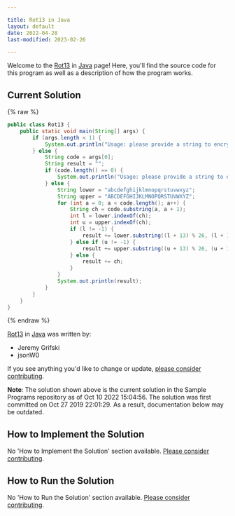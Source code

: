 ```yaml
---

title: Rot13 in Java
layout: default
date: 2022-04-28
last-modified: 2023-02-26

---
```


Welcome to the [Rot13](https://sampleprograms.io/projects/rot13) in [Java](https://sampleprograms.io/languages/java) page! Here, you'll find the source code for this program as well as a description of how the program works.

## Current Solution

{% raw %}

```java
public class Rot13 {
    public static void main(String[] args) {
        if (args.length < 1) {
            System.out.println("Usage: please provide a string to encrypt");
        } else {
            String code = args[0];
            String result = "";
            if (code.length() == 0) {
                System.out.println("Usage: please provide a string to encrypt");
            } else {
                String lower = "abcdefghijklmnopqrstuvwxyz";
                String upper = "ABCDEFGHIJKLMNOPQRSTUVWXYZ";
                for (int a = 0; a < code.length(); a++) {
                    String ch = code.substring(a, a + 1);
                    int l = lower.indexOf(ch);
                    int u = upper.indexOf(ch);
                    if (l != -1) {
                        result += lower.substring((l + 13) % 26, (l + 14) % 26 != 0 ? (l + 14) % 26 : l + 14);
                    } else if (u != -1) {
                        result += upper.substring((u + 13) % 26, (u + 14) % 26 != 0 ? (u + 14) % 26 : u + 14);
                    } else {
                        result += ch;
                    }
                }
                System.out.println(result);
            }
        }
    }
}
```

{% endraw %}

[Rot13](https://sampleprograms.io/projects/rot13) in [Java](https://sampleprograms.io/languages/java) was written by:

- Jeremy Grifski
- jsonW0

If you see anything you'd like to change or update, [please consider contributing](https://github.com/TheRenegadeCoder/sample-programs).

**Note**: The solution shown above is the current solution in the Sample Programs repository as of Oct 10 2022 15:04:56. The solution was first committed on Oct 27 2019 22:01:29. As a result, documentation below may be outdated.

## How to Implement the Solution

No 'How to Implement the Solution' section available. [Please consider contributing](https://github.com/TheRenegadeCoder/sample-programs-website).

## How to Run the Solution

No 'How to Run the Solution' section available. [Please consider contributing](https://github.com/TheRenegadeCoder/sample-programs-website).